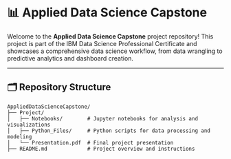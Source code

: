 # 📊 Applied Data Science Capstone

Welcome to the **Applied Data Science Capstone** project repository! This project is part of the IBM Data Science Professional Certificate and showcases a comprehensive data science workflow, from data wrangling to predictive analytics and dashboard creation.

---

## 🗂 Repository Structure

```plaintext
AppliedDataScienceCapstone/
├── Project/
│   ├── Notebooks/        # Jupyter notebooks for analysis and visualizations
│   ├── Python_Files/     # Python scripts for data processing and modeling
│   └── Presentation.pdf  # Final project presentation
├── README.md             # Project overview and instructions
